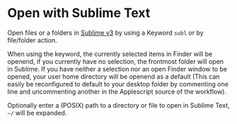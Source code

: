 Open with Sublime Text
===
Open files or a folders in [Sublime v3](http://www.sublimetext.com/3) by using a Keyword `subl` or by file/folder action.

When using the keyword, the currently selected items in Finder will be openend, if you currently have no selection, the frontmost folder will open in Sublime. If you have neither a selection nor an open Finder window to be opened, your user home directory will be openend as a default (This can easily be reconfigured to default to your desktop folder by commenting one line and uncommenting another in the Applescript source of the workflow).

Optionally enter a (POSIX) path to a directory or file to open in Sublime Text, `~/` will be expanded.
